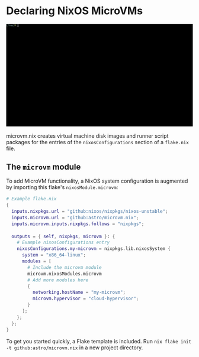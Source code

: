 # Declaring NixOS MicroVMs

![Demo](demo.gif)

microvm.nix creates virtual machine disk images and runner script
packages for the entries of the `nixosConfigurations` section of a
`flake.nix` file.

## The `microvm` module

To add MicroVM functionality, a NixOS system configuration is
augmented by importing this flake's `nixosModule.microvm`:

```nix
# Example flake.nix
{
  inputs.nixpkgs.url = "github:nixos/nixpkgs/nixos-unstable";
  inputs.microvm.url = "github:astro/microvm.nix";
  inputs.microvm.inputs.nixpkgs.follows = "nixpkgs";

  outputs = { self, nixpkgs, microvm }: {
    # Example nixosConfigurations entry
    nixosConfigurations.my-microvm = nixpkgs.lib.nixosSystem {
      system = "x86_64-linux";
      modules = [
        # Include the microvm module
        microvm.nixosModules.microvm
        # Add more modules here
        {
          networking.hostName = "my-microvm";
          microvm.hypervisor = "cloud-hypervisor";
        }
      ];
    };
  };
}
```

To get you started quickly, a Flake template is included. Run `nix
flake init -t github:astro/microvm.nix` in a new project directory.
